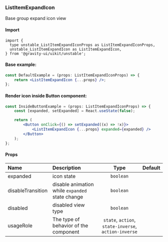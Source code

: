 ### ListItemExpandIcon

Base group expand icon view

#### Import

```tsx
import {
  type unstable_ListItemExpandIconProps as ListItemExpandIconProps,
  unstable_ListItemExpandIcon as ListItemExpandIcon,
} from '@gravity-ui/uikit/unstable';
```

#### Base example:

```jsx
const DefaultExample = (props: ListItemExpandIconProps) => {
    return <ListItemExpandIcon {...props} />;
};
```

<ListItemExpandIconDefault />

#### Render icon inside Button component:

```jsx
const InsideButtonExample = (props: ListItemExpandIconProps) => {
    const [expanded, setExpanded] = React.useState(false);

    return (
        <Button onClick={() => setExpanded((x) => !x)}>
            <ListItemExpandIcon {...props} expanded={expanded} />
        </Button>
    );
};
```

<ListItemExpandIconInsideButton />

#### Props

| Name              | Description                                     |                         Type                         | Default |
| :---------------- | :---------------------------------------------- | :--------------------------------------------------: | :-----: |
| expanded          | icon state                                      |                      `boolean`                       |         |
| disableTransition | disable animation while `expanded` state change |                      `boolean`                       |         |
| disabled          | disabled view type                              |                      `boolean`                       |         |
| usageRole         | The type of behavior of the component           | `state`, `action`, `state-inverse`, `action-inverse` |         |
